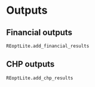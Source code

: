 # Outputs

## Financial outputs
```@docs
REoptLite.add_financial_results
```

## CHP outputs
```@docs
REoptLite.add_chp_results
```